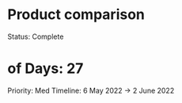 # Product comparison

Status: Complete
# of Days: 27
Priority: Med
Timeline: 6 May 2022 → 2 June 2022